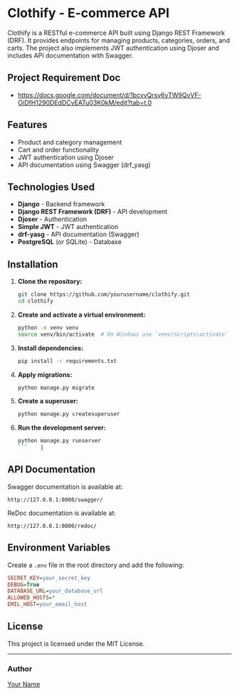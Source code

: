 # Clothify - E-commerce API

Clothify is a RESTful e-commerce API built using Django REST Framework (DRF). It provides endpoints for managing products, categories, orders, and carts. The project also implements JWT authentication using Djoser and includes API documentation with Swagger.

## Project Requirement Doc

- https://docs.google.com/document/d/1bcvvQrsy6yTW9QvVF-OiDfH1290DEdDCvEATu03K0kM/edit?tab=t.0

## Features

- Product and category management
- Cart and order functionality
- JWT authentication using Djoser
- API documentation using Swagger (drf_yasg)

## Technologies Used

- **Django** - Backend framework
- **Django REST Framework (DRF)** - API development
- **Djoser** - Authentication
- **Simple JWT** - JWT authentication
- **drf-yasg** - API documentation (Swagger)
- **PostgreSQL** (or SQLite) - Database

## Installation

1. **Clone the repository:**

   ```bash
   git clone https://github.com/yourusername/clothify.git
   cd clothify
   ```

2. **Create and activate a virtual environment:**

   ```bash
   python -m venv venv
   source venv/bin/activate  # On Windows use `venv\Scripts\activate`
   ```

3. **Install dependencies:**

   ```bash
   pip install -r requirements.txt
   ```

4. **Apply migrations:**

   ```bash
   python manage.py migrate
   ```

5. **Create a superuser:**

   ```bash
   python manage.py createsuperuser
   ```

6. **Run the development server:**
   ````bash
   python manage.py runserver
   ```    |
   ````

## API Documentation

Swagger documentation is available at:

```
http://127.0.0.1:8000/swagger/
```

ReDoc documentation is available at:

```
http://127.0.0.1:8000/redoc/
```

## Environment Variables

Create a `.env` file in the root directory and add the following:

```ini
SECRET_KEY=your_secret_key
DEBUG=True
DATABASE_URL=your_database_url
ALLOWED_HOSTS=*
EMIL_HOST=your_email_host
```

## License

This project is licensed under the MIT License.

---

### Author

[Your Name](https://github.com/yourusername)
